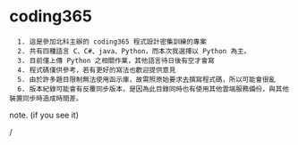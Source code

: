 # coding365

      1. 這是參加北科主辦的 coding365 程式設計密集訓練的專案
      2. 共有四種語言 C、C#、java、Python，而本次我選擇以 Python 為主。
      3. 目前僅上傳 Python 之相關作業，其他語言待日後有空才會寫
      4. 程式碼僅供參考，若有更好的寫法也歡迎提供意見
      5. 由於許多題目限制無法使用函示庫，故需照原始要求去撰寫程式碼，所以可能會很亂
      6. 版本紀錄可能會有反覆同步版本，是因為此目錄同時也有使用其他雲端服務備份，與其他裝置同步時造成時間差。

note. (if you see it)

/
